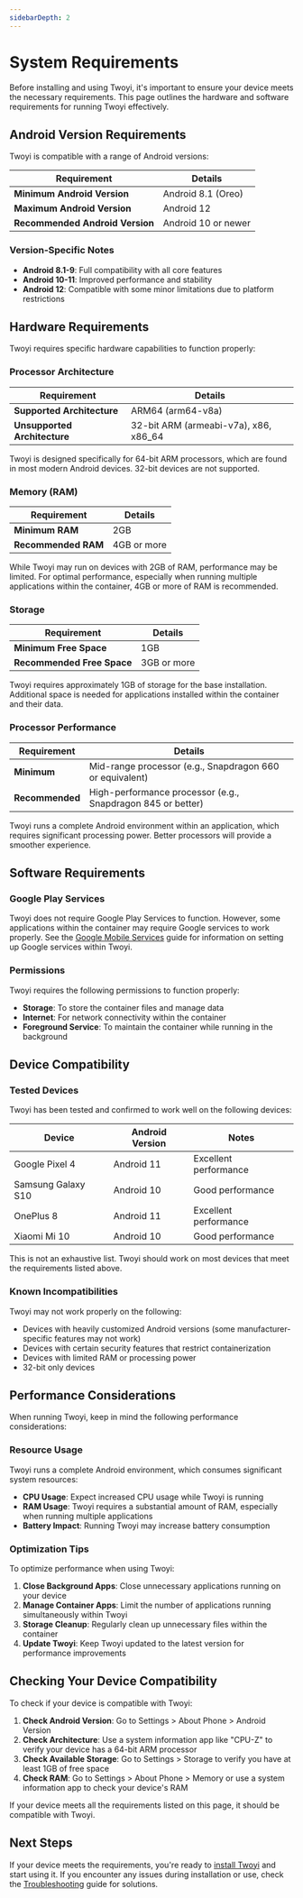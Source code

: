 ```yaml
---
sidebarDepth: 2
---
```


# System Requirements

Before installing and using Twoyi, it's important to ensure your device meets the necessary requirements. This page outlines the hardware and software requirements for running Twoyi effectively.

## Android Version Requirements

Twoyi is compatible with a range of Android versions:

| Requirement | Details |
|-------------|---------|
| **Minimum Android Version** | Android 8.1 (Oreo) |
| **Maximum Android Version** | Android 12 |
| **Recommended Android Version** | Android 10 or newer |

### Version-Specific Notes

- **Android 8.1-9**: Full compatibility with all core features
- **Android 10-11**: Improved performance and stability
- **Android 12**: Compatible with some minor limitations due to platform restrictions

## Hardware Requirements

Twoyi requires specific hardware capabilities to function properly:

### Processor Architecture

| Requirement | Details |
|-------------|---------|
| **Supported Architecture** | ARM64 (arm64-v8a) |
| **Unsupported Architecture** | 32-bit ARM (armeabi-v7a), x86, x86_64 |

Twoyi is designed specifically for 64-bit ARM processors, which are found in most modern Android devices. 32-bit devices are not supported.

### Memory (RAM)

| Requirement | Details |
|-------------|---------|
| **Minimum RAM** | 2GB |
| **Recommended RAM** | 4GB or more |

While Twoyi may run on devices with 2GB of RAM, performance may be limited. For optimal performance, especially when running multiple applications within the container, 4GB or more of RAM is recommended.

### Storage

| Requirement | Details |
|-------------|---------|
| **Minimum Free Space** | 1GB |
| **Recommended Free Space** | 3GB or more |

Twoyi requires approximately 1GB of storage for the base installation. Additional space is needed for applications installed within the container and their data.

### Processor Performance

| Requirement | Details |
|-------------|---------|
| **Minimum** | Mid-range processor (e.g., Snapdragon 660 or equivalent) |
| **Recommended** | High-performance processor (e.g., Snapdragon 845 or better) |

Twoyi runs a complete Android environment within an application, which requires significant processing power. Better processors will provide a smoother experience.

## Software Requirements

### Google Play Services

Twoyi does not require Google Play Services to function. However, some applications within the container may require Google services to work properly. See the [Google Mobile Services](/guide/gms) guide for information on setting up Google services within Twoyi.

### Permissions

Twoyi requires the following permissions to function properly:

- **Storage**: To store the container files and manage data
- **Internet**: For network connectivity within the container
- **Foreground Service**: To maintain the container while running in the background

## Device Compatibility

### Tested Devices

Twoyi has been tested and confirmed to work well on the following devices:

| Device | Android Version | Notes |
|--------|----------------|-------|
| Google Pixel 4 | Android 11 | Excellent performance |
| Samsung Galaxy S10 | Android 10 | Good performance |
| OnePlus 8 | Android 11 | Excellent performance |
| Xiaomi Mi 10 | Android 10 | Good performance |

This is not an exhaustive list. Twoyi should work on most devices that meet the requirements listed above.

### Known Incompatibilities

Twoyi may not work properly on the following:

- Devices with heavily customized Android versions (some manufacturer-specific features may not work)
- Devices with certain security features that restrict containerization
- Devices with limited RAM or processing power
- 32-bit only devices

## Performance Considerations

When running Twoyi, keep in mind the following performance considerations:

### Resource Usage

Twoyi runs a complete Android environment, which consumes significant system resources:

- **CPU Usage**: Expect increased CPU usage while Twoyi is running
- **RAM Usage**: Twoyi requires a substantial amount of RAM, especially when running multiple applications
- **Battery Impact**: Running Twoyi may increase battery consumption

### Optimization Tips

To optimize performance when using Twoyi:

1. **Close Background Apps**: Close unnecessary applications running on your device
2. **Manage Container Apps**: Limit the number of applications running simultaneously within Twoyi
3. **Storage Cleanup**: Regularly clean up unnecessary files within the container
4. **Update Twoyi**: Keep Twoyi updated to the latest version for performance improvements

## Checking Your Device Compatibility

To check if your device is compatible with Twoyi:

1. **Check Android Version**: Go to Settings > About Phone > Android Version
2. **Check Architecture**: Use a system information app like "CPU-Z" to verify your device has a 64-bit ARM processor
3. **Check Available Storage**: Go to Settings > Storage to verify you have at least 1GB of free space
4. **Check RAM**: Go to Settings > About Phone > Memory or use a system information app to check your device's RAM

If your device meets all the requirements listed on this page, it should be compatible with Twoyi.

## Next Steps

If your device meets the requirements, you're ready to [install Twoyi](/guide/getting-started) and start using it. If you encounter any issues during installation or use, check the [Troubleshooting](/guide/troubleshooting) guide for solutions.
